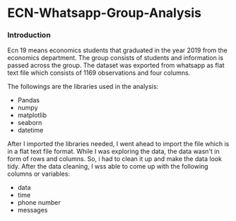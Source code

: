 # ECN-Whatsapp-Group-Analysis
### Introduction

Ecn 19 means economics students that graduated in the year 2019 from the economics department. The group consists of students and information is passed across the group. The dataset was exported from whatsapp as flat text file which consists of 1169 observations and four columns.

The followings are the libraries used in the analysis:
* Pandas
* numpy
* matplotlib
* seaborn
* datetime

After I imported the libraries needed, I went ahead to import the file which is in a flat text file format. While I was exploring the data, the data wasn't in form of rows and columns. So, i had to clean it up and make the data look tidy. After the data cleaning, I wss able to come up with the following columns or variables:
* data
* time
* phone number
* messages
